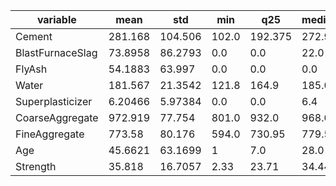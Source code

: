 |         variable |    mean |     std |   min |     q25 | median |    q75 |    max |
|------------------|---------|---------|-------|---------|--------|--------|--------|
|           Cement | 281.168 | 104.506 | 102.0 | 192.375 |  272.9 |  350.0 |  540.0 |
| BlastFurnaceSlag | 73.8958 | 86.2793 |   0.0 |     0.0 |   22.0 | 142.95 |  359.4 |
|           FlyAsh | 54.1883 |  63.997 |   0.0 |     0.0 |    0.0 |  118.3 |  200.1 |
|            Water | 181.567 | 21.3542 | 121.8 |   164.9 |  185.0 |  192.0 |  247.0 |
| Superplasticizer | 6.20466 | 5.97384 |   0.0 |     0.0 |    6.4 |   10.2 |   32.2 |
|  CoarseAggregate | 972.919 |  77.754 | 801.0 |   932.0 |  968.0 | 1029.4 | 1145.0 |
|    FineAggregate |  773.58 |  80.176 | 594.0 |  730.95 |  779.5 |  824.0 |  992.6 |
|              Age | 45.6621 | 63.1699 |     1 |     7.0 |   28.0 |   56.0 |    365 |
|         Strength |  35.818 | 16.7057 |  2.33 |   23.71 | 34.445 | 46.135 |   82.6 |
